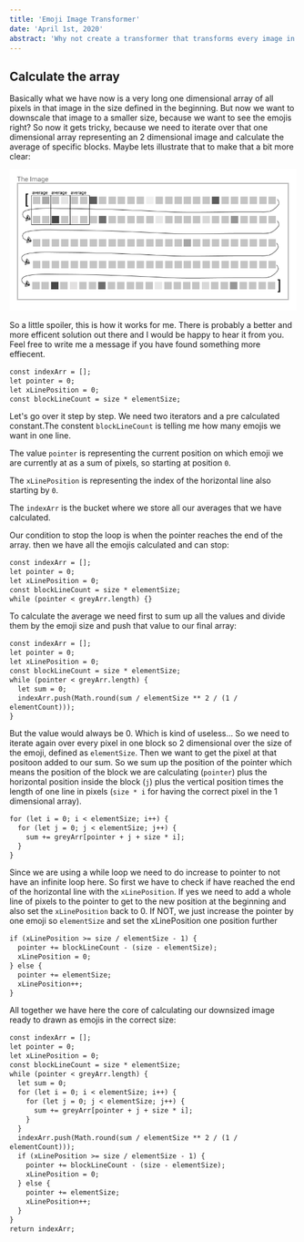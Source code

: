 ```yaml
---
title: 'Emoji Image Transformer'
date: 'April 1st, 2020'
abstract: 'Why not create a transformer that transforms every image in a shade representation of emojis?'
---
```


## Calculate the array

Basically what we have now is a very long one dimensional array of all pixels in that image in the size defined in the beginning.
But now we want to downscale that image to a smaller size, because we want to see the emojis right?
So now it gets tricky, because we need to iterate over that one dimensional array representing an 2 dimensional image and calculate the average of specific blocks. Maybe lets illustrate that to make that a bit more clear:

![Image grey scale demonstration](./GreyArrayFirst.png)

So a little spoiler, this is how it works for me. There is probably a better and more efficent solution out there and I would be happy to hear it from you. Feel free to write me a message if you have found something more effiecent.

```js{}
const indexArr = [];
let pointer = 0;
let xLinePosition = 0;
const blockLineCount = size * elementSize;
```

Let's go over it step by step. We need two iterators and a pre calculated constant.The constent `blockLineCount` is telling me how many emojis we want in one line.

The value `pointer` is representing the current position on which emoji we are currently at as a sum of pixels, so starting at position `0`.

The `xLinePosition` is representing the index of the horizontal line also starting by `0`.

The `indexArr` is the bucket where we store all our averages that we have calculated.

Our condition to stop the loop is when the pointer reaches the end of the array. then we have all the emojis calculated and can stop:

```js{5}
const indexArr = [];
let pointer = 0;
let xLinePosition = 0;
const blockLineCount = size * elementSize;
while (pointer < greyArr.length) {}
```

To calculate the average we need first to sum up all the values and divide them by the emoji size and push that value to our final array:

```js{6,7}
const indexArr = [];
let pointer = 0;
let xLinePosition = 0;
const blockLineCount = size * elementSize;
while (pointer < greyArr.length) {
  let sum = 0;
  indexArr.push(Math.round(sum / elementSize ** 2 / (1 / elementCount)));
}
```

But the value would always be 0. Which is kind of useless... So we need to iterate again over every pixel in one block so 2 dimensional over the size of the emoji, defined as `elementSize`.
Then we want to get the pixel at that positoon added to our sum. So we sum up the position of the pointer which means the position of the block we are calculating (`pointer`) plus the horizontal position inside the block (`j`) plus the vertical position times the length of one line in pixels (`size * i` for having the correct pixel in the 1 dimensional array).

```js{6,7}
for (let i = 0; i < elementSize; i++) {
  for (let j = 0; j < elementSize; j++) {
    sum += greyArr[pointer + j + size * i];
  }
}
```

Since we are using a while loop we need to do increase to pointer to not have an infinite loop here. So first we have to check if have reached the end of the horizontal line with the `xLinePosition`.
If yes we need to add a whole line of pixels to the pointer to get to the new position at the beginning and also set the `xLinePosition` back to 0.
If NOT, we just increase the pointer by one emoji so `elementSize` and set the xLinePosition one position further

```js{}
if (xLinePosition >= size / elementSize - 1) {
  pointer += blockLineCount - (size - elementSize);
  xLinePosition = 0;
} else {
  pointer += elementSize;
  xLinePosition++;
}
```

All together we have here the core of calculating our downsized image ready to drawn as emojis in the correct size:

```js{}
const indexArr = [];
let pointer = 0;
let xLinePosition = 0;
const blockLineCount = size * elementSize;
while (pointer < greyArr.length) {
  let sum = 0;
  for (let i = 0; i < elementSize; i++) {
    for (let j = 0; j < elementSize; j++) {
      sum += greyArr[pointer + j + size * i];
    }
  }
  indexArr.push(Math.round(sum / elementSize ** 2 / (1 / elementCount)));
  if (xLinePosition >= size / elementSize - 1) {
    pointer += blockLineCount - (size - elementSize);
    xLinePosition = 0;
  } else {
    pointer += elementSize;
    xLinePosition++;
  }
}
return indexArr;
```
